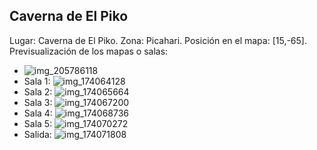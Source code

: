 ## Caverna de El Piko
Lugar: Caverna de El Piko.
Zona: Picahari.
Posición en el mapa: [15,-65].
Previsualización de los mapas o salas:
- ![img_205786118](https://media.discordapp.net/attachments/1115311447145193482/1115347915762831460/205786118.jpg)
- Sala 1: ![img_174064128](https://media.discordapp.net/attachments/1115311447145193482/1115339298921795625/174064128.jpg)
- Sala 2: ![img_174065664](https://media.discordapp.net/attachments/1115311447145193482/1115339300385595453/174065664.jpg)
- Sala 3: ![img_174067200](https://media.discordapp.net/attachments/1115311447145193482/1115339302625353739/174067200.jpg)
- Sala 4: ![img_174068736](https://media.discordapp.net/attachments/1115311447145193482/1115339323445874729/174068736.jpg)
- Sala 5: ![img_174070272](https://media.discordapp.net/attachments/1115311447145193482/1115339326402863184/174070272.jpg)
- Salida: ![img_174071808](https://media.discordapp.net/attachments/1115311447145193482/1115339328453890078/174071808.jpg)